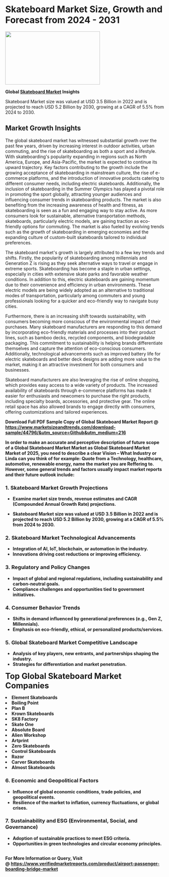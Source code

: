 <H1>Skateboard Market Size, Growth and Forecast from 2024 - 2031</H1><img class="aligncenter size-medium wp-image-584254" src="https://thirdeyenews.in/wp-content/uploads/2024/09/Global-Market-Research-300x168.jpeg" alt="" width="300" height="168" /><p><strong>Global&nbsp;<a href="https://www.marketsizeandtrends.com/download-sample/44796/&amp;utm_source=Github&utm_medium=216">Skateboard Market</a> Insights</strong></p><p>Skateboard Market size was valued at USD 3.5 Billion in 2022 and is projected to reach USD 5.2 Billion by 2030, growing at a CAGR of 5.5% from 2024 to 2030.</p><p><h2>Market Growth Insights</h2> <p>The global skateboard market has witnessed substantial growth over the past few years, driven by increasing interest in outdoor activities, urban commuting, and the rise of skateboarding as both a sport and a lifestyle. With skateboarding's popularity expanding in regions such as North America, Europe, and Asia-Pacific, the market is expected to continue its upward trajectory. Key factors contributing to the growth include the growing acceptance of skateboarding in mainstream culture, the rise of e-commerce platforms, and the introduction of innovative products catering to different consumer needs, including electric skateboards. Additionally, the inclusion of skateboarding in the Summer Olympics has played a pivotal role in promoting the sport globally, attracting younger audiences and influencing consumer trends in skateboarding products. The market is also benefiting from the increasing awareness of health and fitness, as skateboarding is seen as a fun and engaging way to stay active. As more consumers look for sustainable, alternative transportation methods, skateboards, particularly electric models, are gaining traction as eco-friendly options for commuting. The market is also fueled by evolving trends such as the growth of skateboarding in emerging economies and the expanding culture of custom-built skateboards tailored to individual preferences.</p> <p><strong></strong></p> <p>The skateboard market's growth is largely attributed to a few key trends and shifts. Firstly, the popularity of skateboarding among millennials and Generation Z is rising as they seek alternative ways to travel or engage in extreme sports. Skateboarding has become a staple in urban settings, especially in cities with extensive skate parks and favorable weather conditions. In addition to this, electric skateboards are gaining momentum due to their convenience and efficiency in urban environments. These electric models are being widely adopted as an alternative to traditional modes of transportation, particularly among commuters and young professionals looking for a quicker and eco-friendly way to navigate busy cities.</p> <p>Furthermore, there is an increasing shift towards sustainability, with consumers becoming more conscious of the environmental impact of their purchases. Many skateboard manufacturers are responding to this demand by incorporating eco-friendly materials and processes into their product lines, such as bamboo decks, recycled components, and biodegradable packaging. This commitment to sustainability is helping brands differentiate themselves and capture the attention of eco-conscious consumers. Additionally, technological advancements such as improved battery life for electric skateboards and better deck designs are adding more value to the market, making it an attractive investment for both consumers and businesses.</p> <p>Skateboard manufacturers are also leveraging the rise of online shopping, which provides easy access to a wide variety of products. The increased availability of skateboards through e-commerce platforms has made it easier for enthusiasts and newcomers to purchase the right products, including specialty boards, accessories, and protective gear. The online retail space has also allowed brands to engage directly with consumers, offering customizations and tailored experiences.</p> <p><strong></p><p><span class=""><strong>Download Full PDF Sample Copy of Global Skateboard Market Report</strong> @ <a href="https://www.marketsizeandtrends.com/download-sample/44796/&amp;utm_source=Github&utm_medium=216" target="_blank">https://www.marketsizeandtrends.com/download-sample/44796/&amp;utm_source=Github&utm_medium=216</a></span></p><p>In order to make an accurate and perceptive description of future scope of a Global&nbsp;Skateboard Market Market as Global&nbsp;Skateboard Market Market of 2025, you need to describe a clear Vision &ndash; What Industry or Linda can you think of for example: Quote from a Technology, healthcare, automotive, renewable energy, name the market you are Reffering to. However, some general trends and factors usually impact market reports and their future outlook include:</p><h3>1.&nbsp;<strong>Skateboard Market Growth Projections</strong></h3><ul><li>Examine market size trends, revenue estimates and CAGR (Compounded Annual Growth Rate) projections.</li><li><p>Skateboard Market size was valued at USD 3.5 Billion in 2022 and is projected to reach USD 5.2 Billion by 2030, growing at a CAGR of 5.5% from 2024 to 2030.</p></li></ul><h3>2.&nbsp;<strong>Skateboard Market Technological Advancements</strong></h3><ul><li>Integration of AI, IoT, blockchain, or automation in the industry.</li><li>Innovations driving cost reductions or improving efficiency.</li></ul><h3>3.&nbsp;<strong>Regulatory and Policy Changes</strong></h3><ul><li>Impact of global and regional regulations, including sustainability and carbon-neutral goals.</li><li>Compliance challenges and opportunities tied to government initiatives.</li></ul><h3>4.&nbsp;<strong>Consumer Behavior Trends</strong></h3><ul><li>Shifts in demand influenced by generational preferences (e.g., Gen Z, Millennials).</li><li>Emphasis on eco-friendly, ethical, or personalized products/services.</li></ul><h3>5.&nbsp;<strong>Global Skateboard Market Competitive Landscape</strong></h3><ul><li>Analysis of key players, new entrants, and partnerships shaping the industry.</li><li>Strategies for differentiation and market penetration.</li></ul><p data-pm-slice="1 1 []"><span style="color: inherit; font-family: inherit; font-size: 25px;">Top Global Skateboard Market Companies</span></p><div class="" data-test-id=""><p><li>Element Skateboards</li><li> Boiling Point</li><li> Plan B</li><li> Krown Skateboards</li><li> SK8 Factory</li><li> Skate One</li><li> Absolute Board</li><li> Alien Workshop</li><li> Artprint</li><li> Zero Skateboards</li><li> Control Skateboards</li><li> Razor</li><li> Carver Skateboards</li><li> Almost Skateboards</li></p></div><h3>6.&nbsp;<strong>Economic and Geopolitical Factors</strong></h3><ul><li>Influence of global economic conditions, trade policies, and geopolitical events.</li><li>Resilience of the market to inflation, currency fluctuations, or global crises.</li></ul><h3>7.&nbsp;<strong>Sustainability and ESG (Environmental, Social, and Governance)</strong></h3><ul><li>Adoption of sustainable practices to meet ESG criteria.</li><li>Opportunities in green technologies and circular economy principles.</li></ul><h2><strong style="font-size: 14px;">For More Information or Query, Visit @&nbsp;</strong><a style="background-color: #ffffff; font-size: 14px;" href="https://www.marketsizeandtrends.com/report/skateboard-market/" target="_blank">https://www.verifiedmarketreports.com/product/airport-passenger-boarding-bridge-market</a></h2>
